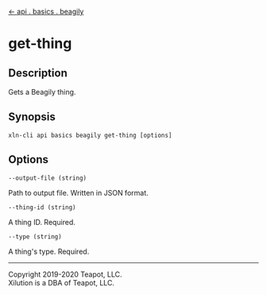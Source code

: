 [<- api . basics . beagily](index.md)

# get-thing

## Description

Gets a Beagily thing.

## Synopsis

```
xln-cli api basics beagily get-thing [options]
```

## Options

`--output-file (string)`

Path to output file. Written in JSON format.

`--thing-id (string)`

A thing ID. Required.

`--type (string)`

A thing's type. Required.

---

Copyright 2019-2020 Teapot, LLC.  
Xilution is a DBA of Teapot, LLC.
